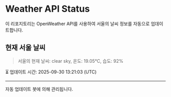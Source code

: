 
# Weather API Status

이 리포지토리는 OpenWeather API를 사용하여 서울의 날씨 정보를 자동으로 업데이트합니다.

## 현재 서울 날씨
> 서울의 현재 날씨: clear sky, 온도: 19.05°C, 습도: 92%

⏳ 업데이트 시간: 2025-09-30 13:21:03 (UTC)

---
자동 업데이트 봇에 의해 관리됩니다.
